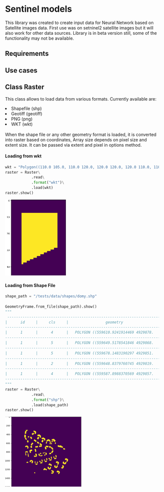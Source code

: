 # Sentinel models
This library was created to create input data for Neural Network based on
Satellite images data. First use was on setninel2 satellite images but it 
will also work for other data sources. Library is in beta version still,
some of the functionality may not be available. 
## Requirements
## Use cases
<h2> Class Raster</h2>

 This class allows to load data from various formats. Currently available are:
 <li> Shapefile (shp) </li>
 <li> Geotiff (geotiff) </li>
 <li> PNG (png) </li>
 <li> WKT (wkt) </li>
 <br>
 When the shape file or any other geometry format is loaded, it is converted into 
 raster based on coordinates, Array size depends on pixel size and extent size.
 It can be passed via extent and pixel in options method.
 
 <h4> Loading from wkt</h4>
 
```python
wkt = "Polygon((110.0 105.0, 110.0 120.0, 120.0 120.0, 120.0 110.0, 110.0 105.0))"
raster = Raster\
            .read\
            .format("wkt")\
            .load(wkt)
raster.show()
```
<img src="https://github.com/Imbruced/sentinel_models/blob/raster_refactor/docs/images/raster_from_wkt_default_parameters.PNG" width="200">

 <h4> Loading from Shape File</h4>
 

```python
shape_path = "/tests/data/shapes/domy.shp"

GeometryFrame.from_file(shape_path).show()
"""
 -----------------------------------------------------------------------
|      id     |     cls     |                 geometry                 |
------------------------------------------------------------------------
|      1      |      4      |   POLYGON ((559610.9241914469 4929878.   |
------------------------------------------------------------------------
|      1      |      5      |   POLYGON ((559649.5178541846 4929868.   |
------------------------------------------------------------------------
|      1      |      5      |   POLYGON ((559678.1483190297 4929851.   |
------------------------------------------------------------------------
|      1      |      2      |   POLYGON ((559648.8379760745 4929819.   |
------------------------------------------------------------------------
|      1      |      4      |   POLYGON ((559587.8988370569 4929857.   |
------------------------------------------------------------------------
"""
raster = Raster\
            .read\
            .format("shp")\
            .load(shape_path)
raster.show()
```

<img src="https://github.com/Imbruced/sentinel_models/blob/raster_refactor/docs/images/raster_from_shp_default_parameters.PNG" width="250">

